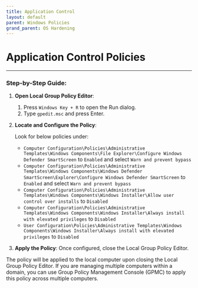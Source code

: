 ```yaml
---
title: Application Control
layout: default
parent: Windows Policies
grand_parent: OS Hardening
---
```


# Application Control Policies

---

### Step-by-Step Guide:

1. **Open Local Group Policy Editor**:
    1. Press `Windows Key + R` to open the Run dialog.
    2. Type `gpedit.msc` and press Enter.

2. **Locate and Configure the Policy**:
   
   Look for below policies under:

   - `Computer Configuration\Policies\Administrative Templates\Windows Components\File Explorer\Configure Windows Defender SmartScreen` to `Enabled` and select `Warn and prevent bypass`
   - `Computer Configuration\Policies\Administrative Templates\Windows Components\Windows Defender SmartScreen\Explorer\Configure Windows Defender SmartScreen` to `Enabled` and select `Warn and prevent bypass`
   - `Computer Configuration\Policies\Administrative Templates\Windows Components\Windows Installer\Allow user control over installs` to `Disabled`
   - `Computer Configuration\Policies\Administrative Templates\Windows Components\Windows Installer\Always install with elevated privileges` to `Disabled`
   - `User Configuration\Policies\Administrative Templates\Windows Components\Windows Installer\Always install with elevated privileges` to `Disabled`

3. **Apply the Policy**: Once configured, close the Local Group Policy Editor.

The policy will be applied to the local computer upon closing the Local Group Policy Editor. If you are managing multiple computers within a domain, you can use Group Policy Management Console (GPMC) to apply this policy across multiple computers.

